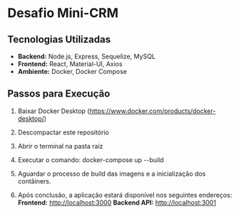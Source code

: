 # Desafio Mini-CRM


## Tecnologias Utilizadas

* **Backend:** Node.js, Express, Sequelize, MySQL
* **Frontend:** React, Material-UI, Axios
* **Ambiente:** Docker, Docker Compose


## Passos para Execução

1. Baixar Docker Desktop (https://www.docker.com/products/docker-desktop/)

2. Descompactar este repositório

3. Abrir o terminal na pasta raiz

4. Executar o comando: docker-compose up --build

5. Aguardar o processo de build das imagens e a inicialização dos contâiners.

6. Após conclusão, a aplicação estará disponível nos seguintes endereços:
   **Frontend:** [http://localhost:3000](http://localhost:3000)
   **Backend API:** [http://localhost:3001](http://localhost:3001)
